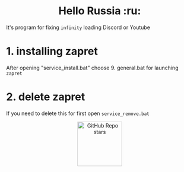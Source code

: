 <h1 align="center">Hello Russia :ru:</h1>

It's program for fixing `infinity` loading Discord or Youtube

# 1. installing zapret

After opening "service_install.bat" choose 9. general.bat for launching `zapret`

# 2. delete zapret

If you need to delete this for first open `service_remove.bat`

<p align="center">
    <img alt="GitHub Repo stars" src="https://img.shields.io/github/stars/BelkasPro/Zapret-1.6.2?style=for-the-badge&label=Stars" width="120">
</p>
